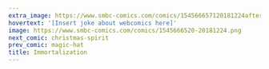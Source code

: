 ```yaml
---
extra_image: https://www.smbc-comics.com/comics/154566657120181224after.png
hovertext: '[Insert joke about webcomics here]'
image: https://www.smbc-comics.com/comics/1545666520-20181224.png
next_comic: christmas-spirit
prev_comic: magic-hat
title: Immortalization
---
```


